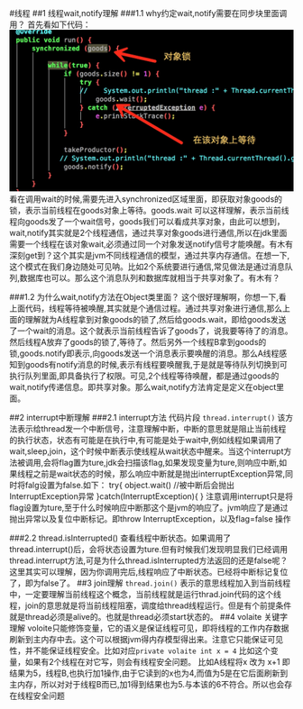#线程
##1 线程wait,notify理解
###1.1 why约定wait,notify需要在同步块里面调用？
首先看如下代码：
![](media/14699329834131.jpg)
	看在调用wait的时候,需要先进入synchronized区域里面，即获取对象goods的锁，表示当前线程在goods对象上等待。goods.wait 可以这样理解，表示当前线程向goods发了一个wait信号，goods我们可以看成共享对象，由此可以想到，wait,notify其实就是2个线程通信，通过共享对象goods进行通信,所以在jdk里面需要一个线程在该对象wait,必须通过同一个对象发送notify信号才能唤醒。有木有深刻get到？这个其实是jvm不同线程通信的模型，通过共享内存通信。在想一下,这个模式在我们身边随处可见呐。比如2个系统要进行通信,常见做法是通过消息队列,数据库也可以。那么这个消息队列和数据库就相当于共享对象了。有木有？
	


###1.2 为什么wait,notify方法在Object类里面？
这个很好理解啊，你想一下,看上面代码，线程等待被唤醒,其实就是个通信过程。通过共享对象进行通信,那么上面的理解就为A线程拿到对象goods的锁了,然后给goods.wait，即给goods发送了一个wait的消息。这个就表示当前线程告诉了goods了，说我要等待了的消息。然后线程A放弃了goods的锁了,等待了。然后另外一个线程B拿到goods的锁,goods.notify即表示,向goods发送一个消息表示要唤醒的消息。那么A线程感知到goods有notify消息的时候,表示有线程要唤醒我,于是就是等待队列切换到可执行队列里面,即具备执行了权限。可见,2个线程等待唤醒，都是通过goods的wait,notify传递信息。即共享对象。那么wait,notify方法肯定是定义在object里面。


##2 interrupt中断理解
###2.1 interrupt方法
代码片段
`thread.interrupt()` 该方法表示给thread发一个中断信号，注意理解中断，中断的意思就是阻止当前线程的执行状态，状态有可能是在执行中,有可能是处于wait中,例如线程如果调用了wait,sleep,join，这个时候中断表示使线程从wait状态中醒来。当这个interrupt方法被调用,会将flag置为ture,jdk会扫描该flag,如果发现变量为ture,则响应中断,如果线程之前是wait状态的时候，那么响应中断就是抛出interruptException异常,同时将falg设置为false.如下：
try{
   object.wait() //被中断后会抛出InterruptException异常
}catch(InterruptException){
}
注意调用interrupt只是将flag设置为ture,至于什么时候响应中断那这个是jvm的响应了。jvm响应了是通过抛出异常以及复位中断标记。即throw InterruptException，以及flag=false 操作
  
###2.2 thread.isInterrupted()
查看线程中断状态。如果调用了thread.interrupt()后，会将状态设置为ture.但有时候我们发现明显我们已经调用thread.interrupt方法,可是为什么thread.isInterrupted方法返回的还是false呢？这里其实可以理解，因为你调用完后,线程响应了中断状态。已经将中断标记复位了，即为false了。
##3 join理解
`thread.join()` 表示的意思线程加入到当前线程中，一定要理解当前线程这个概念，当前线程就是运行thrad.join代码的这个线程，join的意思就是将当前线程阻塞，调度给thread线程运行。但是有个前提条件就是thread必须是alive的。也就是thread必须start状态的。
##4 volaite 关键字理解
voloite只能修饰变量，它的语义是保证线程可见，即将线程的工作内存数据刷新到主内存中去。这个可以根据jvm得内存模型得出来。注意它只能保证可见性，并不能保证线程安全。比如对应`private volaite int x = 4` 比如这个变量，如果有2个线程在对它写，则会有线程安全问题。
比如A线程将x 改为 x+1 即结果为5，线程B,也执行加1操作,由于它读到的x也为4,而值为5是在它后面刷新到主内存，所以对对于线程B而已,加1得到结果也为5.与本该的6不符合。所以也会存在线程安全问题






 

